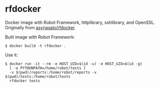 
# rfdocker

Docker image with Robot Framework, httplibrary, sshlibrary, and OpenSSL.
Originally from [asyrjasalo/rfdocker](https://github.com/asyrjasalo/rfdocker).

Built image with Robot Framework:

    $ docker build -t rfdocker .

Use it:

    $ docker run -it --rm -e HOST_UID=$(id -u) -e HOST_GID=$(id -g)
      [ -e PYTHONPATH=/home/robot/tests ]
      -v $(pwd)/reports:/home/robot/reports -v $(pwd)/tests:/home/robot/tests
      rfdocker tests
